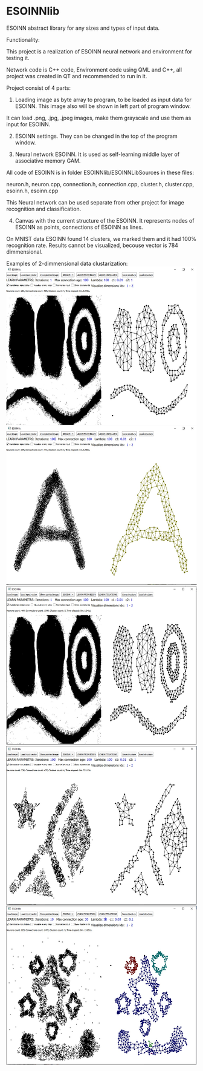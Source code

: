 ESOINNlib
=========

ESOINN abstract library for any sizes and types of input data.

Functionality:

This project is a realization of ESOINN neural network and environment for testing it. 

Network code is C++ code, Environment code using QML and C++, all project was created in QT and recommended to run in it.

Project consist of 4 parts:


1) Loading image as byte array to program, to be loaded as input data for ESOINN. This image also will be shown in left part of program window.

It can load .png, .jpg, .jpeg images, make them grayscale and use them as input for ESOINN.


2) ESOINN settings. They can be changed in the top of the program window.


3) Neural network ESOINN. It is used as self-learning middle layer of associative memory GAM. 

All code of ESOINN is in folder ESOINNlib/ESOINNLibSources in these files: 

neuron.h, neuron.cpp, connection.h, connection.cpp, cluster.h, cluster.cpp, esoinn.h, esoinn.cpp

This Neural network can be used separate from other project for image recognition and classification.


4) Canvas with the current structure of the ESOINN. It represents nodes of ESOINN as points, connections of ESOINN as lines.

On MNIST data ESOINN found 14 clusters, we marked them and it had 100% recognition rate. Results cannot be visualized,
becouse vector is 784 dimmensional.

Examples of 2-dimmensional data clustarization:
![alt text](https://github.com/VincentoLaw/ESOINNlib/blob/master/eso1.jpg?raw=true)
![alt text](https://github.com/VincentoLaw/ESOINNlib/blob/master/eso2.jpg?raw=true)
![alt text](https://github.com/VincentoLaw/ESOINNlib/blob/master/eso3.jpg?raw=true)
![alt text](https://github.com/VincentoLaw/ESOINNlib/blob/master/eso4.jpg?raw=true)
![alt text](https://github.com/VincentoLaw/ESOINNlib/blob/master/eso5.jpg?raw=true)
